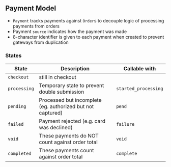 ## Payment Model
* `Payment` tracks payments against `Order`s to decouple logic of processing payments from orders
* Payment `source` indicates how the payment was made
* 8-character identifier is given to each payment when created to prevent gateways from duplication

### States

| State        | Description                                                | Callable with        |
|--------------|------------------------------------------------------------|----------------------|
| `checkout`   | still in checkout                                          |                      |
| `processing` | Temporary state to prevent double submission               | `started_processing` |
| `pending`    | Processed but incomplete (eg. authorized but not captured) | `pend`               |
| `failed`     | Payment rejected (e.g. card was declined)                  | `failure`            |
| `void`       | These payments do NOT count against order total            | `void`               |
| `completed`  | These payments count against order total                   | `complete`           |
